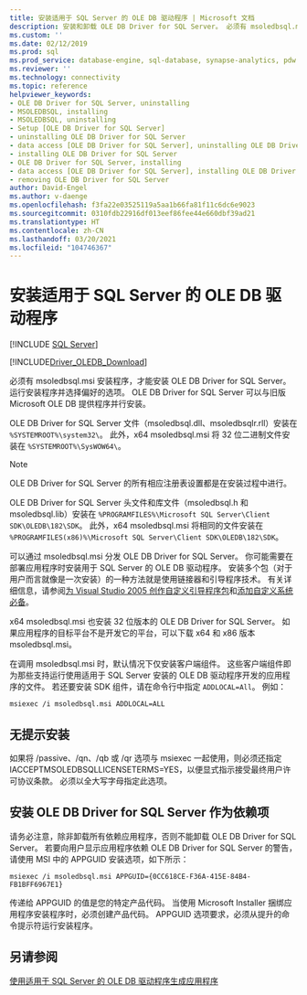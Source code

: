 ```yaml
---
title: 安装适用于 SQL Server 的 OLE DB 驱动程序 | Microsoft 文档
description: 安装和卸载 OLE DB Driver for SQL Server。 必须有 msoledbsql.msi 安装程序，才能安装 OLE DB Driver for SQL Server。
ms.custom: ''
ms.date: 02/12/2019
ms.prod: sql
ms.prod_service: database-engine, sql-database, synapse-analytics, pdw
ms.reviewer: ''
ms.technology: connectivity
ms.topic: reference
helpviewer_keywords:
- OLE DB Driver for SQL Server, uninstalling
- MSOLEDBSQL, installing
- MSOLEDBSQL, uninstalling
- Setup [OLE DB Driver for SQL Server]
- uninstalling OLE DB Driver for SQL Server
- data access [OLE DB Driver for SQL Server], uninstalling OLE DB Driver for SQL Server
- installing OLE DB Driver for SQL Server
- OLE DB Driver for SQL Server, installing
- data access [OLE DB Driver for SQL Server], installing OLE DB Driver for SQL Server
- removing OLE DB Driver for SQL Server
author: David-Engel
ms.author: v-daenge
ms.openlocfilehash: f3fa22e03525119a5aa1b66fa81f11c6dc6e9023
ms.sourcegitcommit: 0310fdb22916df013eef86fee44e660dbf39ad21
ms.translationtype: HT
ms.contentlocale: zh-CN
ms.lasthandoff: 03/20/2021
ms.locfileid: "104746367"
---
```

# <a name="installing-ole-db-driver-for-sql-server"></a>安装适用于 SQL Server 的 OLE DB 驱动程序
[!INCLUDE [SQL Server](../../../includes/applies-to-version/sql-asdb-asdbmi-asa-pdw.md)]

[!INCLUDE[Driver_OLEDB_Download](../../../includes/driver_oledb_download.md)]

必须有 msoledbsql.msi 安装程序，才能安装 OLE DB Driver for SQL Server。
运行安装程序并选择偏好的选项。 OLE DB Driver for SQL Server 可以与旧版 Microsoft OLE DB 提供程序并行安装。

OLE DB Driver for SQL Server 文件（msoledbsql.dll、msoledbsqlr.rll）安装在 `%SYSTEMROOT%\system32\`。 此外，x64 msoledbsql.msi 将 32 位二进制文件安装在 `%SYSTEMROOT%\SysWOW64\`。

> [!NOTE]  
> OLE DB Driver for SQL Server 的所有相应注册表设置都是在安装过程中进行。  

OLE DB Driver for SQL Server 头文件和库文件（msoledbsql.h 和 msoledbsql.lib）安装在 `%PROGRAMFILES%\Microsoft SQL Server\Client SDK\OLEDB\182\SDK`。 此外，x64 msoledbsql.msi 将相同的文件安装在 `%PROGRAMFILES(x86)%\Microsoft SQL Server\Client SDK\OLEDB\182\SDK`。  

可以通过 msoledbsql.msi 分发 OLE DB Driver for SQL Server。 你可能需要在部署应用程序时安装用于 SQL Server 的 OLE DB 驱动程序。 安装多个包（对于用户而言就像是一次安装）的一种方法就是使用链接器和引导程序技术。 有关详细信息，请参阅[为 Visual Studio 2005 创作自定义引导程序包](/previous-versions/aa730839(v=vs.80))和[添加自定义系统必备](/visualstudio/deployment/creating-bootstrapper-packages)。  
  
x64 msoledbsql.msi 也安装 32 位版本的 OLE DB Driver for SQL Server。 如果应用程序的目标平台不是开发它的平台，可以下载 x64 和 x86 版本 msoledbsql.msi。

在调用 msoledbsql.msi 时，默认情况下仅安装客户端组件。 这些客户端组件即为那些支持运行使用适用于 SQL Server 安装的 OLE DB 驱动程序开发的应用程序的文件。 若还要安装 SDK 组件，请在命令行中指定 `ADDLOCAL=All`。 例如：  

`msiexec /i msoledbsql.msi ADDLOCAL=ALL`  

## <a name="silent-install"></a>无提示安装  
 如果将 /passive、/qn、/qb 或 /qr 选项与 msiexec 一起使用，则必须还指定 IACCEPTMSOLEDBSQLLICENSETERMS=YES，以便显式指示接受最终用户许可协议条款。 必须以全大写字母指定此选项。  

## <a name="installing-ole-db-driver-for-sql-server-as-a-dependency"></a>安装 OLE DB Driver for SQL Server 作为依赖项  
请务必注意，除非卸载所有依赖应用程序，否则不能卸载 OLE DB Driver for SQL Server。 若要向用户显示应用程序依赖 OLE DB Driver for SQL Server 的警告，请使用 MSI 中的 APPGUID 安装选项，如下所示：  

 `msiexec /i msoledbsql.msi APPGUID={0CC618CE-F36A-415E-84B4-FB1BFF6967E1}`  

传递给 APPGUID 的值是您的特定产品代码。 当使用 Microsoft Installer 捆绑应用程序安装程序时，必须创建产品代码。
APPGUID 选项要求，必须从提升的命令提示符运行安装程序。

## <a name="see-also"></a>另请参阅  
 [使用适用于 SQL Server 的 OLE DB 驱动程序生成应用程序](../../oledb/applications/building-applications-with-oledb-driver-for-sql-server.md)